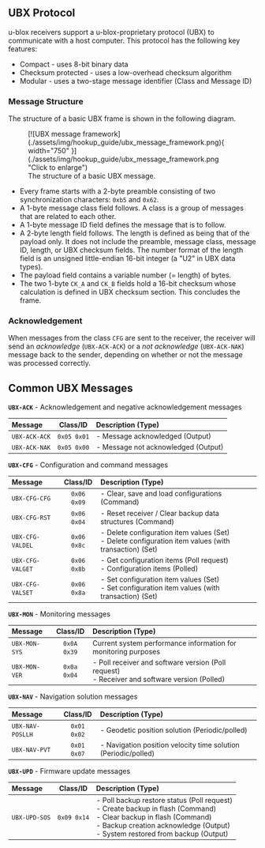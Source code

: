 ## UBX Protocol
u-blox receivers support a u-blox-proprietary protocol (UBX) to communicate with a host computer. This protocol has the following key features:

- Compact - uses 8-bit binary data
- Checksum protected - uses a low-overhead checksum algorithm
- Modular - uses a two-stage message identifier (Class and Message ID)


### Message Structure
The structure of a basic UBX frame is shown in the following diagram.


<figure markdown>
[![UBX message framework](./assets/img/hookup_guide/ubx_message_framework.png){ width="750" }](./assets/img/hookup_guide/ubx_message_framework.png "Click to enlarge")
<figcaption markdown>The structure of a basic UBX message.</figcaption>
</figure>


- Every frame starts with a 2-byte preamble consisting of two synchronization characters: `0xb5` and `0x62`.
- A 1-byte message class field follows. A class is a group of messages that are related to each other.
- A 1-byte message ID field defines the message that is to follow.
- A 2-byte length field follows. The length is defined as being that of the payload only. It does not include the preamble, message class, message ID, length, or UBX checksum fields. The number format of the length field is an unsigned little-endian 16-bit integer (a "U2" in UBX data types).
- The payload field contains a variable number (= length) of bytes.
- The two 1-byte `CK_A` and `CK_B` fields hold a 16-bit checksum whose calculation is defined in UBX checksum section. This concludes the frame.



### Acknowledgement
When messages from the class `CFG` are sent to the receiver, the receiver will send an *acknowledge* (`UBX-ACK-ACK`) or a *not acknowledge* (`UBX-ACK-NAK`) message back to the sender, depending on whether or not the message was processed correctly.



## Common UBX Messages

**`UBX-ACK`** - Acknowledgement and negative acknowledgement messages

| Message | Class/ID | Description (Type) |
| :------ | :------: | :----------------- |
| `UBX-ACK-ACK` | `0x05 0x01` | - Message acknowledged (Output) |
| `UBX-ACK-NAK` | `0x05 0x00` | - Message not acknowledged (Output) |


**`UBX-CFG`** - Configuration and command messages

| Message | Class/ID | Description (Type) |
| :------ | :------: | :----------------- |
| `UBX-CFG-CFG`    | `0x06 0x09` | - Clear, save and load configurations (Command) |
| `UBX-CFG-RST`    | `0x06 0x04` | - Reset receiver / Clear backup data structures (Command) |
| `UBX-CFG-VALDEL` | `0x06 0x8c` | - Delete configuration item values (Set)<br>- Delete configuration item values (with transaction) (Set) |
| `UBX-CFG-VALGET` | `0x06 0x8b` | - Get configuration items (Poll request)<br>- Configuration items (Polled) |
| `UBX-CFG-VALSET` | `0x06 0x8a` | - Set configuration item values (Set)<br>- Set configuration item values (with transaction) (Set) |


**`UBX-MON`** - Monitoring messages

| Message | Class/ID | Description (Type) |
| :------ | :------: | :----------------- |
| `UBX-MON-SYS` | `0x0A 0x39` | Current system performance information for monitoring purposes |
| `UBX-MON-VER` | `0x0a 0x04` | - Poll receiver and software version (Poll request)<br>- Receiver and software version (Polled) |


**`UBX-NAV`** - Navigation solution messages

| Message | Class/ID | Description (Type) |
| :------ | :------: | :----------------- |
| `UBX-NAV-POSLLH` | `0x01 0x02` | - Geodetic position solution (Periodic/polled) |
| `UBX-NAV-PVT`    | `0x01 0x07` | - Navigation position velocity time solution (Periodic/polled) |


**`UBX-UPD`** - Firmware update messages

| Message | Class/ID | Description (Type) |
| :------ | :------: | :----------------- |
| `UBX-UPD-SOS` | `0x09 0x14` | - Poll backup restore status (Poll request)<br>- Create backup in flash (Command)<br>- Clear backup in flash (Command)<br>- Backup creation acknowledge (Output)<br>- System restored from backup (Output)|

